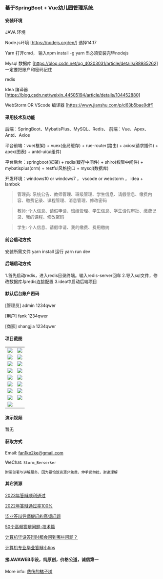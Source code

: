 ### 基于SpringBoot + Vue幼儿园管理系统.

#### 安装环境

JAVA 环境 

Node.js环境 [https://nodejs.org/en/] 选择14.17

Yarn 打开cmd， 输入npm install -g yarn !!!必须安装完毕nodejs

Mysql 数据库 [https://blog.csdn.net/qq_40303031/article/details/88935262] 一定要把账户和密码记住

redis

Idea 编译器 [https://blog.csdn.net/weixin_44505194/article/details/104452880]

WebStorm OR VScode 编译器 [https://www.jianshu.com/p/d63b5bae9dff]

#### 采用技术及功能

后端：SpringBoot、MybatisPlus、MySQL、Redis、
前端：Vue、Apex、Antd、Axios

平台前端：vue(框架) + vuex(全局缓存) + rue-router(路由) + axios(请求插件) + apex(图表)  + antd-ui(ui组件)

平台后台：springboot(框架) + redis(缓存中间件) + shiro(权限中间件) + mybatisplus(orm) + restful风格接口 + mysql(数据库)

开发环境：windows10 or windows7 ， vscode or webstorm ， idea + lambok


>管理员: 系统公告、教师管理、班级管理、学生信息、请假信息、缴费内容、缴费记录、课程管理、消息管理、修改密码

>教师: 个人信息、请假申请、班级管理、学生信息、学生请假审批、缴费记录、我的课程、修改密码

>学生: 个人信息、请假申请、我的缴费、费用缴纳



#### 前台启动方式
安装所需文件 yarn install 
运行 yarn run dev

#### 后端启动方式

1.首先启动redis，进入redis目录终端。输入redis-server回车
2.导入sql文件，修改数据库与redis连接配置
3.idea中启动后端项目

#### 默认后台账户密码
[管理员]
admin
1234qwer

[用户]
fank
1234qwer

[商家]
shangjia
1234qwer


#### 项目截图

|  |  |
|---------------------|---------------------|
| ![](https://fank-bucket-oss.oss-cn-beijing.aliyuncs.com/img/1711715176079.jpg) | ![](https://fank-bucket-oss.oss-cn-beijing.aliyuncs.com/img/1711718144504.jpg) |
| ![](https://fank-bucket-oss.oss-cn-beijing.aliyuncs.com/img/1711715163902.jpg) | ![](https://fank-bucket-oss.oss-cn-beijing.aliyuncs.com/img/1711718118740.jpg) |
| ![](https://fank-bucket-oss.oss-cn-beijing.aliyuncs.com/img/1711715150704.jpg) | ![](https://fank-bucket-oss.oss-cn-beijing.aliyuncs.com/img/1711715364599.jpg) |
| ![](https://fank-bucket-oss.oss-cn-beijing.aliyuncs.com/img/1711715131716.jpg) | ![](https://fank-bucket-oss.oss-cn-beijing.aliyuncs.com/img/1711715333646.jpg) |
| ![](https://fank-bucket-oss.oss-cn-beijing.aliyuncs.com/img/1711715119233.jpg) | ![](https://fank-bucket-oss.oss-cn-beijing.aliyuncs.com/img/1711715314153.jpg) |
| ![](https://fank-bucket-oss.oss-cn-beijing.aliyuncs.com/img/1711715108310.jpg) | ![](https://fank-bucket-oss.oss-cn-beijing.aliyuncs.com/img/1711715302641.jpg) |
| ![](https://fank-bucket-oss.oss-cn-beijing.aliyuncs.com/img/1711715188944.jpg) | ![](https://fank-bucket-oss.oss-cn-beijing.aliyuncs.com/img/1711715218741.jpg) |
| ![](https://fank-bucket-oss.oss-cn-beijing.aliyuncs.com/img/1711718188198.jpg) | ![](https://fank-bucket-oss.oss-cn-beijing.aliyuncs.com/img/1711715203107.jpg) |
| ![](https://fank-bucket-oss.oss-cn-beijing.aliyuncs.com/img/1711718175800.jpg) | 


#### 演示视频

暂无

#### 获取方式

Email: fan1ke2ke@gmail.com

WeChat: `Storm_Berserker`

`附带部署与讲解服务，因为要恰饭资源非免费，伸手党勿扰，谢谢理解`

#### 其它资源

[2023年答辩顺利通过](https://berserker287.github.io/2023/06/14/2023%E5%B9%B4%E7%AD%94%E8%BE%A9%E9%A1%BA%E5%88%A9%E9%80%9A%E8%BF%87/)

[2022年答辩通过率100%](https://berserker287.github.io/2022/05/25/%E9%A1%B9%E7%9B%AE%E4%BA%A4%E6%98%93%E8%AE%B0%E5%BD%95/)

[毕业答辩导师提问的高频问题](https://berserker287.github.io/2023/06/13/%E6%AF%95%E4%B8%9A%E7%AD%94%E8%BE%A9%E5%AF%BC%E5%B8%88%E6%8F%90%E9%97%AE%E7%9A%84%E9%AB%98%E9%A2%91%E9%97%AE%E9%A2%98/)

[50个高频答辩问题-技术篇](https://berserker287.github.io/2023/06/13/50%E4%B8%AA%E9%AB%98%E9%A2%91%E7%AD%94%E8%BE%A9%E9%97%AE%E9%A2%98-%E6%8A%80%E6%9C%AF%E7%AF%87/)

[计算机毕设答辩时都会问到哪些问题？](https://www.zhihu.com/question/31020988)

[计算机专业毕业答辩小tips](https://zhuanlan.zhihu.com/p/145911029)


#### 接JAVAWEB毕设，纯原创，价格公道，诚信第一

More info: [悲伤的橘子树](https://berserker287.github.io/)
